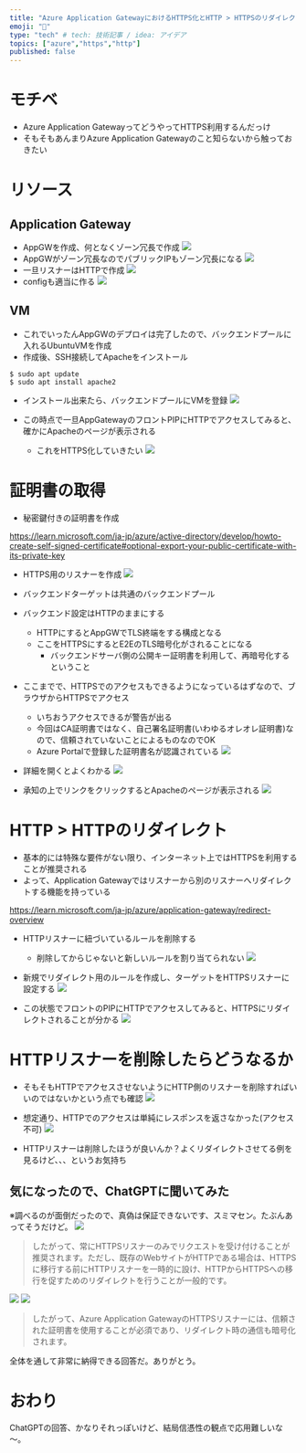 ```yaml
---
title: "Azure Application GatewayにおけるHTTPS化とHTTP > HTTPSのリダイレクト"
emoji: "🍣"
type: "tech" # tech: 技術記事 / idea: アイデア
topics: ["azure","https","http"]
published: false
---
```

# モチベ
- Azure Application GatewayってどうやってHTTPS利用するんだっけ
- そもそもあんまりAzure Application Gatewayのこと知らないから触っておきたい

# リソース
## Application Gateway
- AppGWを作成、何となくゾーン冗長で作成
![](/images/20230414-appgw/01.png)
- AppGWがゾーン冗長なのでパブリックIPもゾーン冗長になる
![](/images/20230414-appgw/02.png)
- 一旦リスナーはHTTPで作成
![](/images/20230414-appgw/03.png)
- configも適当に作る
![](/images/20230414-appgw/04.png)

## VM
- これでいったんAppGWのデプロイは完了したので、バックエンドプールに入れるUbuntuVMを作成
- 作成後、SSH接続してApacheをインストール
```
$ sudo apt update
$ sudo apt install apache2
```
- インストール出来たら、バックエンドプールにVMを登録
![](/images/20230414-appgw/05.png)

- この時点で一旦AppGatewayのフロントPIPにHTTPでアクセスしてみると、確かにApacheのページが表示される
    - これをHTTPS化していきたい
![](/images/20230414-appgw/06.png)

# 証明書の取得
- 秘密鍵付きの証明書を作成

https://learn.microsoft.com/ja-jp/azure/active-directory/develop/howto-create-self-signed-certificate#optional-export-your-public-certificate-with-its-private-key

- HTTPS用のリスナーを作成
![](/images/20230414-appgw/07.png)

- バックエンドターゲットは共通のバックエンドプール
- バックエンド設定はHTTPのままにする
	- HTTPにするとAppGWでTLS終端をする構成となる
	- ここをHTTPSにするとE2EのTLS暗号化がされることになる
		- バックエンドサーバ側の公開キー証明書を利用して、再暗号化するということ
- ここまでで、HTTPSでのアクセスもできるようになっているはずなので、ブラウザからHTTPSでアクセス
	- いちおうアクセスできるが警告が出る
	- 今回はCA証明書ではなく、自己署名証明書(いわゆるオレオレ証明書)なので、信頼されていないことによるものなのでOK
	- Azure Portalで登録した証明書名が認識されている
![](/images/20230414-appgw/08.png)

- 詳細を開くとよくわかる
![](/images/20230414-appgw/09.png)

- 承知の上でリンクをクリックするとApacheのページが表示される
![](/images/20230414-appgw/10.png)

# HTTP > HTTPのリダイレクト
- 基本的には特殊な要件がない限り、インターネット上ではHTTPSを利用することが推奨される
- よって、Application Gatewayではリスナーから別のリスナーへリダイレクトする機能を持っている

https://learn.microsoft.com/ja-jp/azure/application-gateway/redirect-overview

- HTTPリスナーに紐づいているルールを削除する
    - 削除してからじゃないと新しいルールを割り当てられない
![](/images/20230414-appgw/11.png)

- 新規でリダイレクト用のルールを作成し、ターゲットをHTTPSリスナーに設定する
![](/images/20230414-appgw/12.png)

- この状態でフロントのPIPにHTTPでアクセスしてみると、HTTPSにリダイレクトされることが分かる
![](/images/20230414-appgw/13.png)

# HTTPリスナーを削除したらどうなるか

- そもそもHTTPでアクセスさせないようにHTTP側のリスナーを削除すればいいのではないかという点でも確認
![](/images/20230414-appgw/14.png)

- 想定通り、HTTPでのアクセスは単純にレスポンスを返さなかった(アクセス不可)
![](/images/20230414-appgw/15.png)

- HTTPリスナーは削除したほうが良いんか？よくリダイレクトさせてる例を見るけど、、、というお気持ち

## 気になったので、ChatGPTに聞いてみた
※調べるのが面倒だったので、真偽は保証できないです、スミマセン。たぶんあってそうだけど。
![](/images/20230414-appgw/16.png)
> したがって、常にHTTPSリスナーのみでリクエストを受け付けることが推奨されます。ただし、既存のWebサイトがHTTPである場合は、HTTPSに移行する前にHTTPリスナーを一時的に設け、HTTPからHTTPSへの移行を促すためのリダイレクトを行うことが一般的です。

![](/images/20230414-appgw/17.png)
![](/images/20230414-appgw/18.png)
> したがって、Azure Application GatewayのHTTPSリスナーには、信頼された証明書を使用することが必須であり、リダイレクト時の通信も暗号化されます。

全体を通して非常に納得できる回答だ。ありがとう。

# おわり
ChatGPTの回答、かなりそれっぽいけど、結局信憑性の観点で応用難しいな～。

